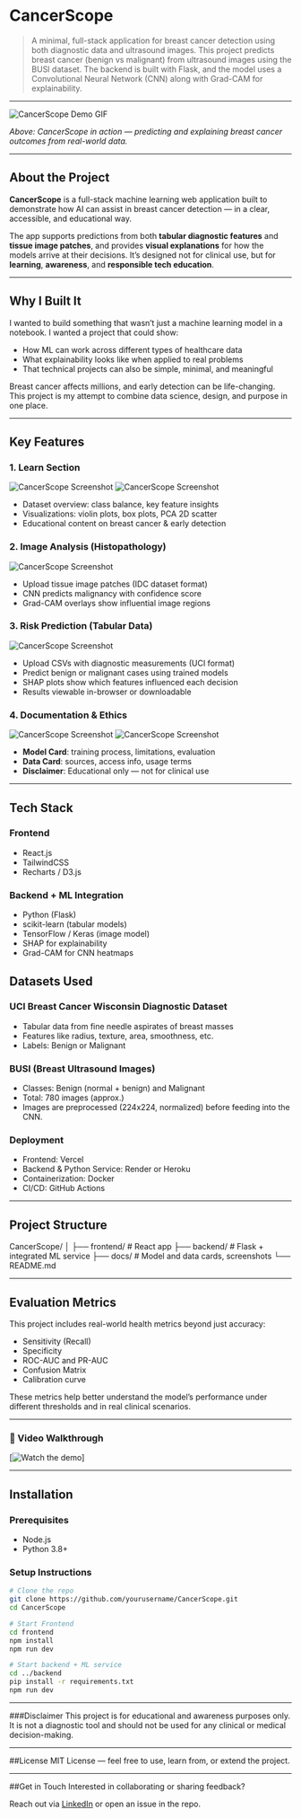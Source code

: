 # CancerScope

> A minimal, full-stack application for breast cancer detection using both diagnostic data and ultrasound images. This project predicts breast cancer (benign vs malignant) from ultrasound images using the BUSI dataset. The backend is built with Flask, and the model uses a Convolutional Neural Network (CNN) along with Grad-CAM for explainability.

---

![CancerScope Demo GIF](./docs/demo.gif)

*Above: CancerScope in action — predicting and explaining breast cancer outcomes from real-world data.*

---

## About the Project

**CancerScope** is a full-stack machine learning web application built to demonstrate how AI can assist in breast cancer detection — in a clear, accessible, and educational way.

The app supports predictions from both **tabular diagnostic features** and **tissue image patches**, and provides **visual explanations** for how the models arrive at their decisions. It’s designed not for clinical use, but for **learning**, **awareness**, and **responsible tech education**.

---

## Why I Built It

I wanted to build something that wasn’t just a machine learning model in a notebook. I wanted a project that could show:

- How ML can work across different types of healthcare data
- What explainability looks like when applied to real problems
- That technical projects can also be simple, minimal, and meaningful

Breast cancer affects millions, and early detection can be life-changing. This project is my attempt to combine data science, design, and purpose in one place.

---

## Key Features

### 1. Learn Section

![CancerScope Screenshot](./docs/demo1.png)
![CancerScope Screenshot](./docs/demo2.png)

- Dataset overview: class balance, key feature insights
- Visualizations: violin plots, box plots, PCA 2D scatter
- Educational content on breast cancer & early detection

### 2. Image Analysis (Histopathology)

![CancerScope Screenshot](https://github.com/user-attachments/assets/052f1c50-f0b2-4709-a20f-d580931bd524)

- Upload tissue image patches (IDC dataset format)
- CNN predicts malignancy with confidence score
- Grad-CAM overlays show influential image regions


### 3. Risk Prediction (Tabular Data)

![CancerScope Screenshot](https://github.com/user-attachments/assets/a8795320-3de6-424c-a3f7-65ad5c76de8d)

- Upload CSVs with diagnostic measurements (UCI format)
- Predict benign or malignant cases using trained models
- SHAP plots show which features influenced each decision
- Results viewable in-browser or downloadable

### 4. Documentation & Ethics

![CancerScope Screenshot](./docs/demo3.png)
![CancerScope Screenshot](./docs/demo4.png)

- **Model Card**: training process, limitations, evaluation
- **Data Card**: sources, access info, usage terms
- **Disclaimer**: Educational only — not for clinical use

---

## Tech Stack

### Frontend
- React.js
- TailwindCSS
- Recharts / D3.js

### Backend + ML Integration
- Python (Flask)
- scikit-learn (tabular models)
- TensorFlow / Keras (image model)
- SHAP for explainability
- Grad-CAM for CNN heatmaps

## Datasets Used

### UCI Breast Cancer Wisconsin Diagnostic Dataset
- Tabular data from fine needle aspirates of breast masses
- Features like radius, texture, area, smoothness, etc.
- Labels: Benign or Malignant

### BUSI (Breast Ultrasound Images)
- Classes: Benign (normal + benign) and Malignant
- Total: 780 images (approx.)
- Images are preprocessed (224x224, normalized) before feeding into the CNN.


### Deployment
- Frontend: Vercel
- Backend & Python Service: Render or Heroku
- Containerization: Docker
- CI/CD: GitHub Actions

---

## Project Structure

CancerScope/
│
├── frontend/ # React app
├── backend/ # Flask + integrated ML service
├── docs/ # Model and data cards, screenshots
└── README.md

---

## Evaluation Metrics

This project includes real-world health metrics beyond just accuracy:

- Sensitivity (Recall)
- Specificity
- ROC-AUC and PR-AUC
- Confusion Matrix
- Calibration curve

These metrics help better understand the model’s performance under different thresholds and in real clinical scenarios.

---
### 🎥 Video Walkthrough 

[![Watch the demo](https://github.com/user-attachments/assets/ee69c88e-7f03-488d-9ece-b171d9aaf0df)]

---

## Installation

### Prerequisites

- Node.js
- Python 3.8+

### Setup Instructions

```bash
# Clone the repo
git clone https://github.com/yourusername/CancerScope.git
cd CancerScope

# Start Frontend
cd frontend
npm install
npm run dev

# Start backend + ML service
cd ../backend
pip install -r requirements.txt
npm run dev

```
---
###Disclaimer
This project is for educational and awareness purposes only.
It is not a diagnostic tool and should not be used for any clinical or medical decision-making.

---
##License
MIT License — feel free to use, learn from, or extend the project.

---
##Get in Touch
Interested in collaborating or sharing feedback?

Reach out via [LinkedIn](https://www.linkedin.com/in/nandini-saxena1111/) or open an issue in the repo.


